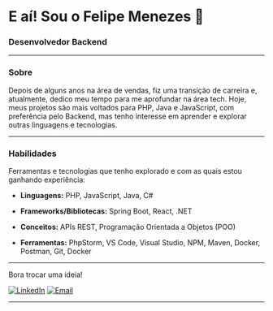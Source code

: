 # E aí! Sou o Felipe Menezes 👋



### Desenvolvedor Backend



---



### Sobre



Depois de alguns anos na área de vendas, fiz uma transição de carreira e, atualmente, dedico meu tempo para me aprofundar na área tech. Hoje, meus projetos são mais voltados para PHP, Java e JavaScript, com preferência pelo Backend, mas tenho interesse em aprender e explorar outras linguagens e tecnologias.



---



### Habilidades



Ferramentas e tecnologias que tenho explorado e com as quais estou ganhando experiência:



* **Linguagens:** PHP, JavaScript, Java, C#

* **Frameworks/Bibliotecas:** Spring Boot, React, .NET

* **Conceitos:** APIs REST, Programação Orientada a Objetos (POO)

* **Ferramentas:** PhpStorm, VS Code, Visual Studio, NPM, Maven, Docker, Postman, Git, Docker



---



Bora trocar uma ideia!


[![LinkedIn](https://img.shields.io/badge/LinkedIn-0077B5?style=for-the-badge&logo=linkedin&logoColor=white)](https://www.linkedin.com/in/felipe-mz) [![Email](https://img.shields.io/badge/Gmail-D14836?style=for-the-badge&logo=gmail&logoColor=white)](mailto:almeida.felipejs@gmail.com)


---
